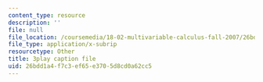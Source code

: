 ```yaml
---
content_type: resource
description: ''
file: null
file_location: /coursemedia/18-02-multivariable-calculus-fall-2007/26bdd1a4f7c3ef65e3705d8cd0a62cc5_z5TPjZrsp2k.srt
file_type: application/x-subrip
resourcetype: Other
title: 3play caption file
uid: 26bdd1a4-f7c3-ef65-e370-5d8cd0a62cc5
---
```

